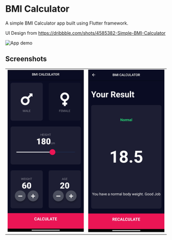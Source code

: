 
# BMI Calculator

A simple BMI Calculator app built using Flutter framework.

UI Design from https://dribbble.com/shots/4585382-Simple-BMI-Calculator

![App demo](https://cdn.dribbble.com/users/1553101/screenshots/4585382/dribbble_post.png)

  
## Screenshots


<table>
<tr>

<td> <img width="250px" src="https://github.com/Jishnu075/bmi_calc/blob/master/media/1.jpg"></td>
<td> <img width="250px" src="https://github.com/Jishnu075/bmi_calc/blob/master/media/2.jpg"></td>

</tr>

</table>
